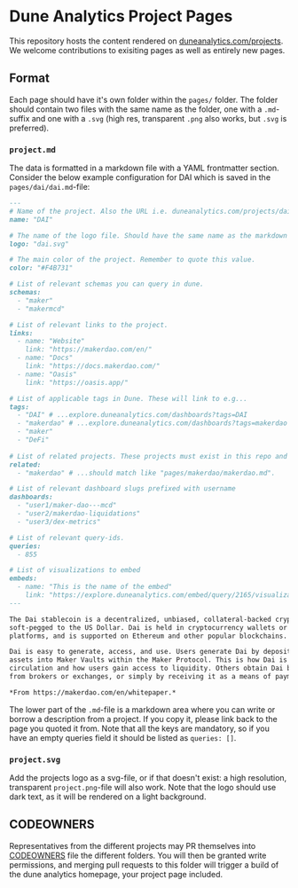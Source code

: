 # Dune Analytics Project Pages

This repository hosts the content rendered on [duneanalytics.com/projects](https://duneanalytics.com/projects). We welcome contributions to exisiting pages as well as entirely new pages.

## Format

Each page should have it's own folder within the `pages/` folder. The folder should contain two files with the same name as the folder, one with a `.md`-suffix and one with a `.svg` (high res, transparent `.png` also works, but `.svg` is preferred).

### `project.md`

The data is formatted in a markdown file with a YAML frontmatter section. Consider the below example configuration for DAI which is saved in the `pages/dai/dai.md`-file:

```markdown
---
# Name of the project. Also the URL i.e. duneanalytics.com/projects/dai.
name: "DAI" 

# The name of the logo file. Should have the same name as the markdown file.
logo: "dai.svg"

# The main color of the project. Remember to quote this value.
color: "#F4B731"

# List of relevant schemas you can query in dune.
schemas: 
  - "maker"
  - "makermcd"

# List of relevant links to the project.
links:
  - name: "Website"
    link: "https://makerdao.com/en/"
  - name: "Docs"
    link: "https://docs.makerdao.com/"
  - name: "Oasis"
    link: "https://oasis.app/"

# List of applicable tags in Dune. These will link to e.g...
tags:
  - "DAI" # ...explore.duneanalytics.com/dashboards?tags=DAI
  - "makerdao" # ...explore.duneanalytics.com/dashboards?tags=makerdao
  - "maker"
  - "DeFi"
  
# List of related projects. These projects must exist in this repo and the name...
related: 
  - "makerdao" # ...should match like "pages/makerdao/makerdao.md".

# List of relevant dashboard slugs prefixed with username
dashboards:
  - "user1/maker-dao---mcd"
  - "user2/makerdao-liquidations"
  - "user3/dex-metrics"

# List of relevant query-ids.
queries:
  - 855

# List of visualizations to embed
embeds:
  - name: "This is the name of the embed"
    link: "https://explore.duneanalytics.com/embed/query/2165/visualization/4001?api_key=D8MK8HstMF3MsVksW83C1eGBrnGk8POh8EfFkUbv" 
---

The Dai stablecoin is a decentralized, unbiased, collateral-backed cryptocurrency 
soft-pegged to the US Dollar. Dai is held in cryptocurrency wallets or within 
platforms, and is supported on Ethereum and other popular blockchains.

Dai is easy to generate, access, and use. Users generate Dai by depositing collateral 
assets into Maker Vaults within the Maker Protocol. This is how Dai is entered into 
circulation and how users gain access to liquidity. Others obtain Dai by buying it 
from brokers or exchanges, or simply by receiving it as a means of payment.

*From https://makerdao.com/en/whitepaper.*
```

The lower part of the `.md`-file is a markdown area where you can write or borrow a description from a project. If you copy it, please link back to the page you quoted it from. Note that all the keys are mandatory, so if you have an empty queries field it should be listed as `queries: []`.

### `project.svg`

Add the projects logo as a svg-file, or if that doesn't exist: a high resolution, transparent `project.png`-file will also work. Note that the logo should use dark text, as it will be rendered on a light background.

## CODEOWNERS

Representatives from the different projects may PR themselves into [CODEOWNERS](https://docs.github.com/en/github/creating-cloning-and-archiving-repositories/about-code-owners) file the different folders. You will then be granted write permissions, and merging pull requests to this folder will trigger a build of the dune analytics homepage, your project page included.
